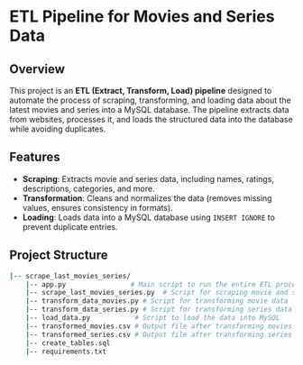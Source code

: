 # ETL Pipeline for Movies and Series Data

## Overview

This project is an **ETL (Extract, Transform, Load) pipeline** designed to automate the process of scraping, transforming, and loading data about the latest movies and series into a MySQL database. The pipeline extracts data from websites, processes it, and loads the structured data into the database while avoiding duplicates.

## Features

- **Scraping**: Extracts movie and series data, including names, ratings, descriptions, categories, and more.
- **Transformation**: Cleans and normalizes the data (removes missing values, ensures consistency in formats).
- **Loading**: Loads data into a MySQL database using `INSERT IGNORE` to prevent duplicate entries.

## Project Structure

```bash
|-- scrape_last_movies_series/
    |-- app.py                # Main script to run the entire ETL process
    |-- scrape_last_movies_series.py  # Script for scraping movie and series data
    |-- transform_data_movies.py # Script for transforming movie data
    |-- transform_data_series.py # Script for transforming series data
    |-- load_data.py           # Script to load the data into MySQL
    |-- transformed_movies.csv # Output file after transforming movies
    |-- transformed_series.csv # Output file after transforming series
    |-- create_tables.sql
    |-- requirements.txt
   
